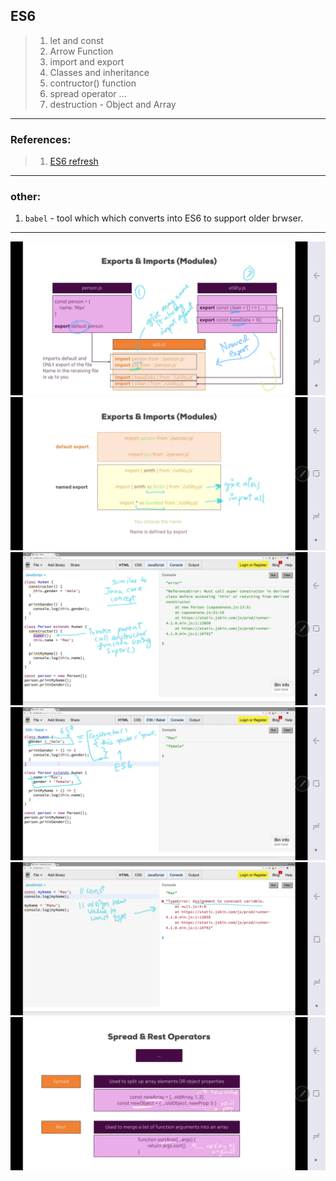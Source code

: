 ## ES6

> 1. let and const
> 2. Arrow Function
> 3. import and export
> 4. Classes and inheritance
> 5. contructor() function
> 6. spread operator ... 
> 7. destruction - Object and Array

*** 
### References:
> 1. [ES6 refresh ](https://www.taniarascia.com/es6-syntax-and-feature-overview/)

***
### other:
1. `babel` - tool which which converts into ES6 to support older brwser.

***
![img](https://github.com/lekhrajdinkar/ReactJS16/blob/master/NOTES/asset/es1.jpg)
![img](https://github.com/lekhrajdinkar/ReactJS16/blob/master/NOTES/asset/es2.jpg)
![img](https://github.com/lekhrajdinkar/ReactJS16/blob/master/NOTES/asset/es3.jpg)
![img](https://github.com/lekhrajdinkar/ReactJS16/blob/master/NOTES/asset/es4.jpg)
![img](https://github.com/lekhrajdinkar/ReactJS16/blob/master/NOTES/asset/es5.jpg)
![img](https://github.com/lekhrajdinkar/ReactJS16/blob/master/NOTES/asset/es6.jpg)
